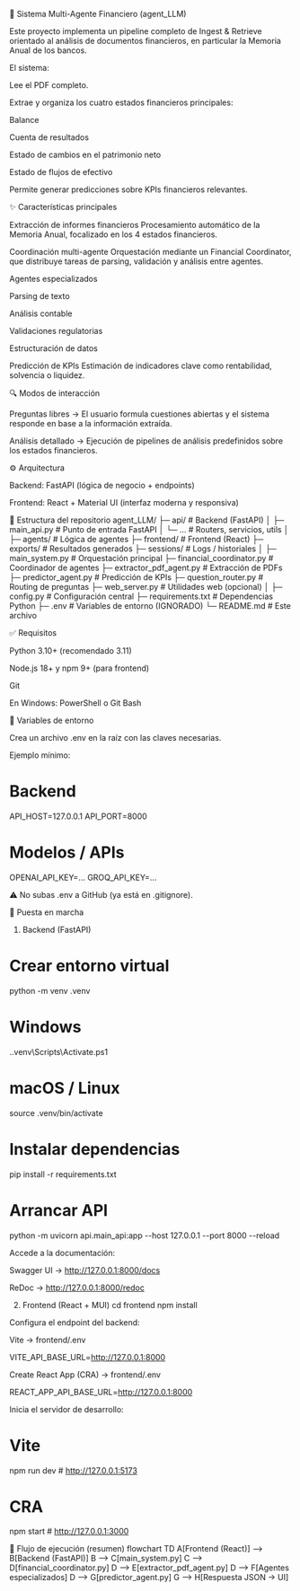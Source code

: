 🧠 Sistema Multi-Agente Financiero (agent_LLM)

Este proyecto implementa un pipeline completo de Ingest & Retrieve orientado al análisis de documentos financieros, en particular la Memoria Anual de los bancos.

El sistema:

Lee el PDF completo.

Extrae y organiza los cuatro estados financieros principales:

Balance

Cuenta de resultados

Estado de cambios en el patrimonio neto

Estado de flujos de efectivo

Permite generar predicciones sobre KPIs financieros relevantes.

✨ Características principales

Extracción de informes financieros
Procesamiento automático de la Memoria Anual, focalizado en los 4 estados financieros.

Coordinación multi-agente
Orquestación mediante un Financial Coordinator, que distribuye tareas de parsing, validación y análisis entre agentes.

Agentes especializados

Parsing de texto

Análisis contable

Validaciones regulatorias

Estructuración de datos

Predicción de KPIs
Estimación de indicadores clave como rentabilidad, solvencia o liquidez.

🔍 Modos de interacción

Preguntas libres → El usuario formula cuestiones abiertas y el sistema responde en base a la información extraída.

Análisis detallado → Ejecución de pipelines de análisis predefinidos sobre los estados financieros.

⚙️ Arquitectura

Backend: FastAPI
 (lógica de negocio + endpoints)

Frontend: React + Material UI (interfaz moderna y responsiva)

📂 Estructura del repositorio
agent_LLM/
├─ api/                      # Backend (FastAPI)
│  ├─ main_api.py            # Punto de entrada FastAPI
│  └─ ...                    # Routers, servicios, utils
│
├─ agents/                   # Lógica de agentes
├─ frontend/                 # Frontend (React)
├─ exports/                  # Resultados generados
├─ sessions/                 # Logs / historiales
│
├─ main_system.py            # Orquestación principal
├─ financial_coordinator.py  # Coordinador de agentes
├─ extractor_pdf_agent.py    # Extracción de PDFs
├─ predictor_agent.py        # Predicción de KPIs
├─ question_router.py        # Routing de preguntas
├─ web_server.py             # Utilidades web (opcional)
│
├─ config.py                 # Configuración central
├─ requirements.txt          # Dependencias Python
├─ .env                      # Variables de entorno (IGNORADO)
└─ README.md                 # Este archivo

✅ Requisitos

Python 3.10+ (recomendado 3.11)

Node.js 18+ y npm 9+ (para frontend)

Git

En Windows: PowerShell o Git Bash

🔐 Variables de entorno

Crea un archivo .env en la raíz con las claves necesarias.

Ejemplo mínimo:

# Backend
API_HOST=127.0.0.1
API_PORT=8000

# Modelos / APIs
OPENAI_API_KEY=...
GROQ_API_KEY=...


⚠️ No subas .env a GitHub (ya está en .gitignore).

🚀 Puesta en marcha
1) Backend (FastAPI)
# Crear entorno virtual
python -m venv .venv
# Windows
.\.venv\Scripts\Activate.ps1
# macOS / Linux
source .venv/bin/activate

# Instalar dependencias
pip install -r requirements.txt

# Arrancar API
python -m uvicorn api.main_api:app --host 127.0.0.1 --port 8000 --reload


Accede a la documentación:

Swagger UI → http://127.0.0.1:8000/docs

ReDoc → http://127.0.0.1:8000/redoc

2) Frontend (React + MUI)
cd frontend
npm install


Configura el endpoint del backend:

Vite → frontend/.env

VITE_API_BASE_URL=http://127.0.0.1:8000


Create React App (CRA) → frontend/.env

REACT_APP_API_BASE_URL=http://127.0.0.1:8000


Inicia el servidor de desarrollo:

# Vite
npm run dev   # http://127.0.0.1:5173
# CRA
npm start     # http://127.0.0.1:3000

🔗 Flujo de ejecución (resumen)
flowchart TD
  A[Frontend (React)] --> B[Backend (FastAPI)]
  B --> C[main_system.py]
  C --> D[financial_coordinator.py]
  D --> E[extractor_pdf_agent.py]
  D --> F[Agentes especializados]
  D --> G[predictor_agent.py]
  G --> H[Respuesta JSON → UI]

